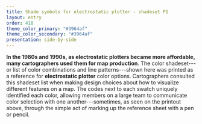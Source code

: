 ```yaml
---
title: Shade symbols for electrostatic plotter - shadeset P1
layout: entry
order: 410
theme_color_primary: "#3964af"
theme_color_secondary: "#3964af"
presentation: side-by-side
---
```


**In the 1980s and 1990s, as electrostatic plotters became more affordable, many cartographers used them for map production**. The color shadeset---or list of color combinations and line patterns---shown here was printed as a reference for **electrostatic plotter** color options. Cartographers consulted this shadeset list when making design choices about how to visualize different features on a map. The codes next to each swatch uniquely identified each color, allowing members on a large team to communicate color selection with one another---sometimes, as seen on the printout above, through the simple act of marking up the reference sheet with a pen or pencil.